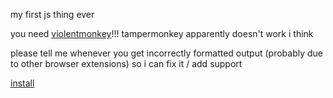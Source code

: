 my first js thing ever

you need [violentmonkey](https://violentmonkey.github.io/)!!! tampermonkey apparently doesn't work i think

please tell me whenever you get incorrectly formatted output (probably due to other browser extensions) so i can fix it / add support

[install](https://github.com/Actiol/osu-bbcode-copier/raw/refs/heads/main/bbcode.user.js)
